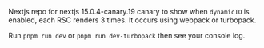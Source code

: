 Nextjs repo for nextjs 15.0.4-canary.19 canary to show when `dynamicIO` is enabled, each RSC renders 3 times. It occurs using webpack or turbopack.

Run `pnpm run dev` or `pnpm run dev-turbopack` then see your console log.
